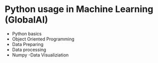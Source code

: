 # Python usage in Machine Learning (GlobalAI)
- Python basics
- Object Oriented Programming
- Data Preparing
- Data processing 
- Numpy
-Data Visualiziation
